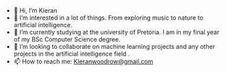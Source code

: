- 👋 Hi, I’m Kieran
- 👀 I’m interested in a lot of things. From exploring music to nature to artificial intelligence.
- 🌱 I’m currently studying at the university of Pretoria. I am in my final year of my BSc Computer Science degree.
- 💞️ I’m looking to collaborate on machine learning projects and any other projects in the artificial intelligence field .
- 📫 How to reach me: Kieranwoodrow@gmail.com

<!---
u19304308/u19304308 is a ✨ special ✨ repository because its `README.md` (this file) appears on your GitHub profile.
You can click the Preview link to take a look at your changes.
--->
